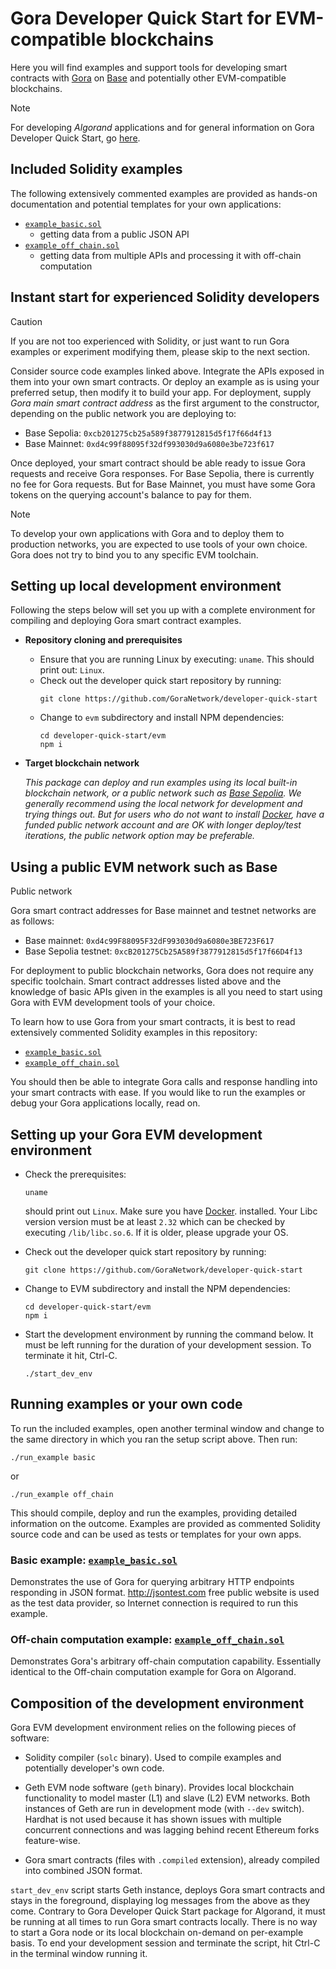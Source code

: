 # Gora Developer Quick Start for EVM-compatible blockchains

Here you will find examples and support tools for developing smart contracts with
[Gora](https://gora.io/) on [Base](https://base.org/) and potentially other
EVM-compatible blockchains.

> [!NOTE]
> For developing *Algorand* applications and for general information on Gora
> Developer Quick Start, go [here](../README.md).

## Included Solidity examples

The following extensively commented examples are provided as hands-on
documentation and potential templates for your own  applications:

 * [`example_basic.sol`](./example_basic.sol "Example app on Github")
   - getting data from a public JSON API
 * [`example_off_chain.sol`](./example_off_chain.sol "Example app on Github")
   - getting data from multiple APIs and processing it with off-chain computation

## Instant start for experienced Solidity developers

> [!CAUTION]
> If you are not too experienced with Solidity, or just want to run Gora examples
> or experiment modifying them, please skip to the next section.

Consider source code examples linked above. Integrate the APIs exposed in them
into your own smart contracts. Or deploy an example as is using your preferred
setup, then modify it to build your app. For deployment, supply *Gora main smart
contract address* as the first argument to the constructor, depending on the
public network you are deploying to:

  * Base Sepolia: `0xcb201275cb25a589f3877912815d5f17f66d4f13`
  * Base Mainnet: `0xd4c99f88095f32df993030d9a6080e3be723f617`

Once deployed, your smart contract should be able ready to issue Gora requests
and receive Gora responses. For Base Sepolia, there is currently no fee for Gora
requests. But for Base Mainnet, you must have some Gora tokens on the querying
account's balance to pay for them.

> [!NOTE]
> To develop your own applications with Gora and to deploy them to production
> networks, you are expected to use tools of your own choice. Gora does not try
> to bind you to any specific EVM toolchain.

## Setting up local development environment

Following the steps below will set you up with a complete environment for
compiling and deploying Gora smart contract examples.

* **Repository cloning and prerequisites**

  * Ensure that you are running Linux by executing: `uname`. This should print
    out: `Linux`.
  * Check out the developer quick start repository by running:
    ```
    git clone https://github.com/GoraNetwork/developer-quick-start
    ```
  * Change to `evm` subdirectory and install NPM dependencies:
    ```
    cd developer-quick-start/evm
    npm i
    ```

 * **Target blockchain network**

   *This package can deploy and run examples using its local built-in blockchain
   network, or a public network such as [Base Sepolia](https://sepolia.basescan.org/).
   We generally recommend using the local network for development and trying things
   out. But for users who do not want to install [Docker](https://docker.io/), have
   a funded public network account and are OK with longer deploy/test iterations,
   the public network option may be preferable.*

## Using a public EVM network such as Base

Public network

Gora smart contract addresses for Base mainnet and testnet networks are as follows:

 * Base mainnet: `0xd4c99F88095F32dF993030d9a6080e3BE723F617`
 * Base Sepolia testnet: `0xcB201275Cb25A589f3877912815d5f17f66D4f13`

 For deployment to public blockchain networks, Gora does not require any specific
 toolchain. Smart contract addresses listed above and the knowledge of basic
 APIs given in the examples is all you need to start using Gora with EVM
 development tools of your choice.

 To learn how to use Gora from your smart contracts, it is best to read
 extensively commented Solidity examples in this repository:

 * [`example_basic.sol`](https://github.com/GoraNetwork/developer-quick-start/blob/main/evm/example_basic.sol "Example app on Github")
 * [`example_off_chain.sol`](https://github.com/GoraNetwork/developer-quick-start/blob/main/evm/example_off_chain.sol "Example app on Github")

 You should then be able to integrate Gora calls and response handling into your
 smart contracts with ease. If you would like to run the examples or debug your
 Gora applications locally, read on.

## Setting up your Gora EVM development environment

 * Check the prerequisites:
   ```
   uname
   ```
   should print out `Linux`. Make sure you have [Docker](https://docker.com/).
   installed. Your Libc version version must be at least `2.32` which can be
   checked by executing `/lib/libc.so.6`. If it is older, please upgrade your
   OS.

 * Check out the developer quick start repository by running:
   ```
   git clone https://github.com/GoraNetwork/developer-quick-start
   ```

 * Change to EVM subdirectory and install the NPM dependencies:
   ```
   cd developer-quick-start/evm
   npm i
   ```
 * Start the development environment by running the command below. It must
   be left running for the duration of your development session. To terminate
   it hit, Ctrl-C.
   ```
   ./start_dev_env
   ```

## Running examples or your own code

To run the included examples, open another terminal window and change
to the same directory in which you ran the setup script above. Then run:
```
./run_example basic
```
or
```
./run_example off_chain
```

This should compile, deploy and run the examples, providing detailed information
on the outcome. Examples are provided as commented Solidity source code and can
be used as tests or templates for your own apps.

### Basic example: [`example_basic.sol`](https://github.com/GoraNetwork/developer-quick-start/blob/main/evm/example_basic.sol "Example app on Github")

Demonstrates the use of Gora for querying arbitrary HTTP endpoints responding in
JSON format. <http://jsontest.com> free public website is used as the test data
provider, so Internet connection is required to run this example.

### Off-chain computation example: [`example_off_chain.sol`](https://github.com/GoraNetwork/developer-quick-start/blob/main/evm/example_off_chain.sol "Example app on Github")

Demonstrates Gora's arbitrary off-chain computation capability. Essentially
identical to the Off-chain computation example for Gora on Algorand.

## Composition of the development environment

Gora EVM development environment relies on the following pieces of software:

 * Solidity compiler (`solc` binary). Used to compile examples and potentially
   developer's own code.

 * Geth EVM node software (`geth` binary). Provides local blockchain
   functionality to model master (L1) and slave (L2) EVM networks. Both
   instances of Geth are run in development mode (with `--dev` switch).
   Hardhat is not used because it has shown issues with multiple concurrent
   connections and was lagging behind recent Ethereum forks feature-wise.

 * Gora smart contracts (files with `.compiled` extension), already compiled
   into combined JSON format.

`start_dev_env` script starts Geth instance, deploys Gora smart contracts and
stays in the foreground, displaying log messages from the above as they come.
Contrary to Gora Developer Quick Start package for Algorand, it must be running
at all times to run Gora smart contracts locally. There is no way to start a
Gora node or its local blockchain on-demand on per-example basis.  To end your
development session and terminate the script, hit Ctrl-C in the terminal window
running it.
